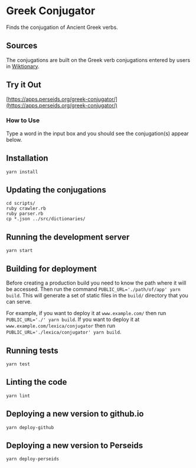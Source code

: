 # Greek Conjugator

Finds the conjugation of Ancient Greek verbs.

## Sources

The conjugations are built on the Greek verb conjugations entered by users in [Wiktionary](https://en.wiktionary.org/wiki/Category:Ancient_Greek_verbs).

## Try it Out

[https://apps.perseids.org/greek-conjugator/](https://apps.perseids.org/greek-conjugator/)

### How to Use

Type a word in the input box and you should see the conjugation(s) appear below.

## Installation

`yarn install`

## Updating the conjugations

```
cd scripts/
ruby crawler.rb
ruby parser.rb
cp *.json ../src/dictionaries/
```

## Running the development server

`yarn start`

## Building for deployment

Before creating a production build you need to know the path where it will be accessed.
Then run the command `PUBLIC_URL='./path/of/app' yarn build`.
This will generate a set of static files in the `build/` directory that you can serve.

For example, if you want to deploy it at `www.example.com/` then run `PUBLIC_URL='./' yarn build`.
If you want to deploy it at `www.example.com/lexica/conjugator` then run
`PUBLIC_URL='./lexica/conjugator' yarn build`.

## Running tests

`yarn test`

## Linting the code

`yarn lint`

## Deploying a new version to github.io

`yarn deploy-github`

## Deploying a new version to Perseids

`yarn deploy-perseids`
